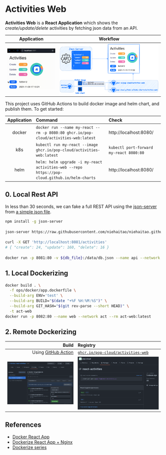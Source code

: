 # Activities Web

**Activities Web** is a **React Application** which shows the _create/update/delete_ activities by fetching json data from an API.

|                 Application                  |                  Workflow                  |
| :------------------------------------------: | :----------------------------------------: |
| <img src="doc/activities.gif" width="300" /> | <img src="doc/workflow.png" width="800" /> |

This project uses GitHub Actions to build docker image and helm chart, and publish them. To get started:

| Application | Command                                                                                        | Check                                   |
| :---------: | :--------------------------------------------------------------------------------------------- | :-------------------------------------- |
|   docker    | `docker run --name my-react --rm -p 8080:80 ghcr.io/pop-cloud/activities-web:latest`           | http://localhost:8080/                  |
|     k8s     | `kubectl run my-react --image ghcr.io/pop-cloud/activities-web:latest`                         | `kubectl port-forward my-react 8080:80` |
|    helm     | `helm: helm upgrade -i my-react activities-web --repo https://pop-cloud.github.io/helm-charts` | http://localhost:8080/                  |

## 0. Local Rest API

In less than 30 seconds, we can fake a full REST API using the [json-server](https://github.com/typicode/json-server) from [a simple json file](https://raw.githubusercontent.com/niehaitao/niehaitao.github.io/main/applications/activities/db.json).

```bash
npm install -g json-server

json-server https://raw.githubusercontent.com/niehaitao/niehaitao.github.io/main/applications/activities/db.json --port 8081 --delay 3000

curl -X GET 'http://localhost:8081/activities'
# { "create": 24, "update": 160, "delete": 16 }

docker run -p 8081:80 -v ${db_file}:/data/db.json --name api --network act --rm clue/json-server
```

## 1. Local Dockerizing

```bash
docker build . \
  -f ops/docker/app.dockerfile \
  --build-arg ENV='test' \
  --build-arg BUILD="$(date "+%F %H:%M:%S")" \
  --build-arg GIT_HASH="$(git rev-parse --short HEAD)" \
  -t act-web
docker run -p 8082:80 --name web --network act --rm act-web:latest
```

## 2. Remote Dockerizing

|                                                                      Build | Registry                                                                                                          |
| -------------------------------------------------------------------------: | :---------------------------------------------------------------------------------------------------------------- |
| Using [GitHub Action](https://github.com/niehaitao/activities-web/actions) | [`ghcr.io/pop-cloud/activities-web`](https://github.com/orgs/pop-cloud/packages/container/package/activities-web) |
|         <img src="doc/ci-docker-github-action.png" alt="app"  width="500"> | <img src="doc/ci-docker-registry.png" alt="app"  width="500">                                                     |

## References

- [Docker React App](https://www.bogotobogo.com/DevOps/Docker/Docker-React-App.php)
- [Dockerize React App + Nginx](https://www.freecodecamp.org/news/how-to-implement-runtime-environment-variables-with-create-react-app-docker-and-nginx-7f9d42a91d70/)
- [Dockerize series](https://dev.to/karanpratapsingh/series/13483)
